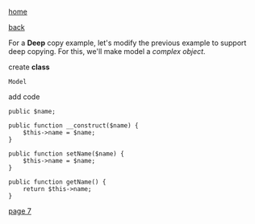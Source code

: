 [home](./page01.md)

[back](./page05.md)

For a **Deep** copy example, let's modify the previous example to support deep copying. 
For this, we'll make model a *complex object*.

create **class**

```
Model
```

add code

```
public $name;

public function __construct($name) {
    $this->name = $name;
}

public function setName($name) {
    $this->name = $name;
}

public function getName() {
    return $this->name;
}
```

[page 7](./page07.md)
